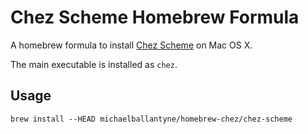 # Chez Scheme Homebrew Formula

A homebrew formula to install [Chez Scheme](http://scheme.com/) on Mac OS X.

The main executable is installed as `chez`.

## Usage

```
brew install --HEAD michaelballantyne/homebrew-chez/chez-scheme
```

